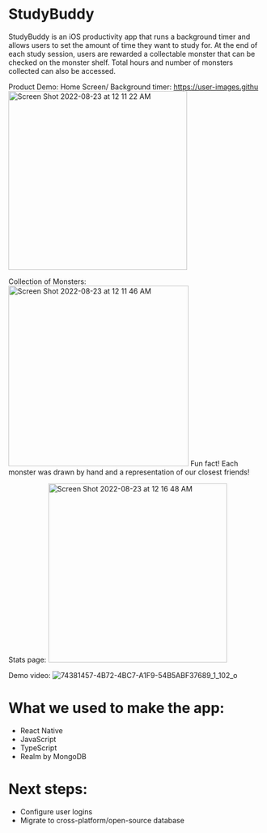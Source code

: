 # StudyBuddy

StudyBuddy is an iOS productivity app that runs a background timer and allows users to set the amount of time they want to study for. At the end of each study session, users are rewarded a collectable monster that can be checked on the monster shelf. Total hours and number of monsters collected can also be accessed. 

Product Demo:
Home Screen/ Background timer:
https://user-images.githu<img width="353" alt="Screen Shot 2022-08-23 at 12 11 22 AM" src="https://user-images.githubusercontent.com/82774370/186067899-7759b1de-0f31-4380-a011-4d783d32a49b.png">

Collection of Monsters:
<img width="356" alt="Screen Shot 2022-08-23 at 12 11 46 AM" src="https://user-images.githubusercontent.com/82774370/186067942-907cdf95-d9a1-4241-b1cb-7b65246695f0.png">
Fun fact! Each monster was drawn by hand and a representation of our closest friends!

Stats page: 
<img width="353" alt="Screen Shot 2022-08-23 at 12 16 48 AM" src="https://user-images.githubusercontent.com/82774370/186068493-fe9d7e91-b9b8-4b26-8c3e-2ec575f3e155.png">

Demo video:
![74381457-4B72-4BC7-A1F9-54B5ABF37689_1_102_o](https://user-images.githubusercontent.com/82774370/186070495-ec554b78-7ba6-4cf7-be8e-eca552ae28e4.jpeg)


# What we used to make the app:
- React Native
- JavaScript
- TypeScript
- Realm by MongoDB

# Next steps:
- Configure user logins
- Migrate to cross-platform/open-source database 
